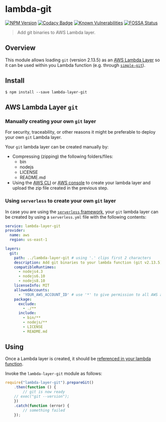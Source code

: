 # lambda-git
[![NPM Version](https://img.shields.io/npm/v/lambda-layer-git.svg)](https://www.npmjs.com/package/lambda-layer-git)
[![Codacy Badge](https://api.codacy.com/project/badge/Grade/babbedeb3af246c7817085e5a339b0da)](https://www.codacy.com/app/botbits/bin-minilambda-layer-git?utm_source=github.com&amp;utm_medium=referral&amp;utm_content=botbits/lambda-layer-git&amp;utm_campaign=Badge_Grade)
[![Known Vulnerabilities](https://snyk.io/test/github/botbits/lambda-layer-git/badge.svg?targetFile=package.json)](https://snyk.io/test/github/botbits/lambda-layer-git?targetFile=package.json)
[![FOSSA Status](https://app.fossa.io/api/projects/git%2Bgithub.com%2Fbotbits%2Flambda-layer-git.svg?type=shield)](https://app.fossa.io/projects/git%2Bgithub.com%2Fbotbits%2Flambda-layer-git?ref=badge_shield)

> Add git binaries to AWS Lambda layer.


## Overview

This module allows loading `git` (version 2.13.5) as an [AWS Lambda Layer](https://docs.aws.amazon.com/lambda/latest/dg/configuration-layers.html) so it can be used within you Lambda function (e.g. through [`simple-git`](https://www.npmjs.com/package/simple-git)).


## Install

```
$ npm install --save lambda-layer-git
```


## AWS Lambda Layer `git`

### Manually creating your own `git` layer

For security, traceability, or other reasons it might be preferable to deploy your own `git` Lambda layer.

Your `git` lambda layer can be created manually by:
-   Compressing (zipping) the following folders/files:
   	-   bin
   	-   nodejs
   	-   LICENSE
   	-   README.md
-   Using the [AWS CLI](https://docs.aws.amazon.com/lambda/latest/dg/configuration-layers.html) or [AWS console](https://console.aws.amazon.com/lambda/home?#/layers) to create your lambda layer and upload the zip file created in the previous step.

### Using `serverless` to create your own `git` layer

In case you are using the [`serverless` framework](https://serverless.com/), your `git` lambda layer can be created by using a `serverless.yml` file with the following contents:

```yml
service: lambda-layer-git
provider:
  name: aws
  region: us-east-1

layers:
  git:
    path: ../lambda-layer-git # using '.' clips first 2 characters
    description: Add git binaries to your lambda function (git v2.13.5)
    compatibleRuntimes:
      - nodejs4.3
      - nodejs6.10
      - nodejs8.10
    licenseInfo: MIT
    allowedAccounts:
      - 'YOUR_AWS_ACCOUNT_ID' # use '*' to give permission to all AWS accounts
    package:
      exclude:
        - ./**
      include:
        - bin/**
        - nodejs/**
        - LICENSE
        - README.md
```


## Using

Once a Lambda layer is created, it should be [referenced in your lambda function](https://docs.aws.amazon.com/lambda/latest/dg/configuration-layers.html#configuration-layers-path).

Invoke the `lambda-layer-git` module as follows:

```js
require("lambda-layer-git").prepareGit()
	.then(function () {
		// git is now ready
    // exec("git --version");
	})
	.catch(function (error) {
		// something failed
	});
```
